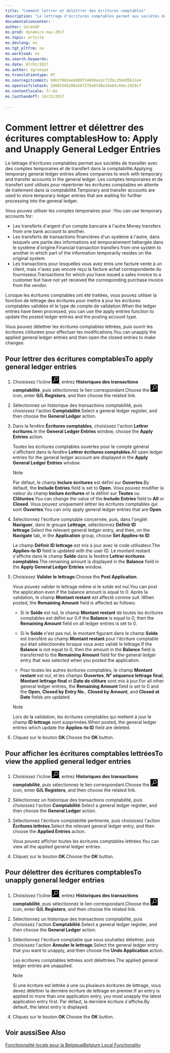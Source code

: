```yaml
---
title: "Comment lettrer et délettrer des écritures comptables"
description: "Le lettrage d'écritures comptables permet aux sociétés de travailler avec des comptes temporaires et de transfert dans la comptabilité. Les comptes temporaires et de transfert sont utilisés pour répertorier les écritures comptables en attente de traitement dans la comptabilité."
documentationcenter: 
author: SorenGP
ms.prod: dynamics-nav-2017
ms.topic: article
ms.devlang: na
ms.tgt_pltfrm: na
ms.workload: na
ms.search.keywords: 
ms.date: 07/01/2017
ms.author: sgroespe
ms.translationtype: HT
ms.sourcegitcommit: b9b1f062ee6009f34698ea2cf33bc25bdd5b11e4
ms.openlocfilehash: 29083566208a58727ba07d0a19a04c4dec1929cf
ms.contentlocale: fr-be
ms.lasthandoff: 10/23/2017

---
```

# <a name="how-to-apply-and-unapply-general-ledger-entries"></a><span data-ttu-id="3dc01-104">Comment lettrer et délettrer des écritures comptables</span><span class="sxs-lookup"><span data-stu-id="3dc01-104">How to: Apply and Unapply General Ledger Entries</span></span>
<span data-ttu-id="3dc01-105">Le lettrage d'écritures comptables permet aux sociétés de travailler avec des comptes temporaires et de transfert dans la comptabilité.</span><span class="sxs-lookup"><span data-stu-id="3dc01-105">Applying temporary general ledger entries allows companies to work with temporary and transfer accounts in the general ledger.</span></span> <span data-ttu-id="3dc01-106">Les comptes temporaires et de transfert sont utilisés pour répertorier les écritures comptables en attente de traitement dans la comptabilité.</span><span class="sxs-lookup"><span data-stu-id="3dc01-106">Temporary and transfer accounts are used to store temporary ledger entries that are waiting for further processing into the general ledger.</span></span>  

 <span data-ttu-id="3dc01-107">Vous pouvez utiliser les comptes temporaires pour :</span><span class="sxs-lookup"><span data-stu-id="3dc01-107">You can use temporary accounts for:</span></span>  

- <span data-ttu-id="3dc01-108">Les transferts d'argent d'un compte bancaire à l'autre.</span><span class="sxs-lookup"><span data-stu-id="3dc01-108">Money transfers from one bank account to another.</span></span>  
- <span data-ttu-id="3dc01-109">Les transferts de transactions financières d'un système à l'autre, dans lesquels une partie des informations est temporairement hébergée dans le système d'origine.</span><span class="sxs-lookup"><span data-stu-id="3dc01-109">Financial transaction transfers from one system to another in which part of the information temporarily resides on the original system.</span></span>  
- <span data-ttu-id="3dc01-110">Les transactions pour lesquelles vous avez émis une facture vente à un client, mais n'avez pas encore reçu la facture achat correspondante du fournisseur.</span><span class="sxs-lookup"><span data-stu-id="3dc01-110">Transactions for which you have issued a sales invoice to a customer but have not yet received the corresponding purchase invoice from the vendor.</span></span>  

 <span data-ttu-id="3dc01-111">Lorsque les écritures comptables ont été traitées, vous pouvez utiliser la fonction de lettrage des écritures pour mettre à jour les écritures comptables validées et le type de compte de validation.</span><span class="sxs-lookup"><span data-stu-id="3dc01-111">When the ledger entries have been processed, you can use the apply entries function to update the posted ledger entries and the posting account type.</span></span>  

 <span data-ttu-id="3dc01-112">Vous pouvez délettrer les écritures comptables lettrées, puis ouvrir les écritures clôturées pour effectuer les modifications.</span><span class="sxs-lookup"><span data-stu-id="3dc01-112">You can unapply the applied general ledger entries and then open the closed entries to make changes.</span></span>  

## <a name="to-apply-general-ledger-entries"></a><span data-ttu-id="3dc01-113">Pour lettrer des écritures comptables</span><span class="sxs-lookup"><span data-stu-id="3dc01-113">To apply general ledger entries</span></span>  

1.  <span data-ttu-id="3dc01-114">Choisissez l'icône ![Page ou état pour la recherche](../../media/ui-search/search_small.png "icône Page ou état pour la recherche"), entrez **Historiques des transactions comptabilité**, puis sélectionnez le lien correspondant.</span><span class="sxs-lookup"><span data-stu-id="3dc01-114">Choose the ![Search for Page or Report](../../media/ui-search/search_small.png "Search for Page or Report icon") icon, enter **G/L Registers**, and then choose the related link.</span></span>  
2.  <span data-ttu-id="3dc01-115">Sélectionnez un historique des transactions comptabilité, puis choisissez l'action **Comptabilité**.</span><span class="sxs-lookup"><span data-stu-id="3dc01-115">Select a general ledger register, and then choose the **General Ledger** action.</span></span>  
3.  <span data-ttu-id="3dc01-116">Dans la fenêtre **Écritures comptables**, choisissez l'action **Lettrer écritures**.</span><span class="sxs-lookup"><span data-stu-id="3dc01-116">In the **General Ledger Entries** window, choose the **Apply Entries** action.</span></span>  

    <span data-ttu-id="3dc01-117">Toutes les écritures comptables ouvertes pour le compte général s'affichent dans la fenêtre **Lettrer écritures comptables**.</span><span class="sxs-lookup"><span data-stu-id="3dc01-117">All open ledger entries for the general ledger account are displayed in the **Apply General Ledger Entries** window.</span></span>  

    > [!NOTE]  
    >  <span data-ttu-id="3dc01-118">Par défaut, le champ **Inclure écritures** est défini sur **Ouvertes**.</span><span class="sxs-lookup"><span data-stu-id="3dc01-118">By default, the **Include Entries** field is set to **Open**.</span></span> <span data-ttu-id="3dc01-119">Vous pouvez modifier la valeur du champ **Inclure écritures** et la définir sur **Toutes** ou **Clôturées**.</span><span class="sxs-lookup"><span data-stu-id="3dc01-119">You can change the value of the **Include Entries** field to **All** or **Closed**.</span></span> <span data-ttu-id="3dc01-120">Vous pouvez uniquement lettrer les écritures comptables qui sont **Ouvertes**.</span><span class="sxs-lookup"><span data-stu-id="3dc01-120">You can only apply general ledger entries that are **Open**.</span></span>  

4.  <span data-ttu-id="3dc01-121">Sélectionnez l'écriture comptable concernée, puis, dans l'onglet **Naviguer**, dans le groupe **Lettrage**, sélectionnez **Définir ID lettrage**.</span><span class="sxs-lookup"><span data-stu-id="3dc01-121">Select the relevant general ledger entry, and then, on the **Navigate** tab, in the **Application** group, choose **Set Applies-to ID**.</span></span>  

    <span data-ttu-id="3dc01-122">Le champ **Définir ID lettrage** est mis à jour avec le code utilisateur.</span><span class="sxs-lookup"><span data-stu-id="3dc01-122">The **Applies-to ID** field is updated with the user ID.</span></span> <span data-ttu-id="3dc01-123">Le montant restant s'affiche dans le champ **Solde** dans la fenêtre **Lettrer écritures comptables**.</span><span class="sxs-lookup"><span data-stu-id="3dc01-123">The remaining amount is displayed in the **Balance** field in the **Apply General Ledger Entries** window.</span></span>  

5.  <span data-ttu-id="3dc01-124">Choisissez **Valider le lettrage**.</span><span class="sxs-lookup"><span data-stu-id="3dc01-124">Choose the **Post Application**.</span></span>  

    <span data-ttu-id="3dc01-125">Vous pouvez valider le lettrage même si le solde est nul.</span><span class="sxs-lookup"><span data-stu-id="3dc01-125">You can post the application even if the balance amount is equal to 0.</span></span> <span data-ttu-id="3dc01-126">Après la validation, le champ **Montant restant** est affecté comme suit :</span><span class="sxs-lookup"><span data-stu-id="3dc01-126">When posted, the **Remaining Amount** field is affected as follows:</span></span>  

    - <span data-ttu-id="3dc01-127">Si le **Solde** est nul, le champ **Montant restant** de toutes les écritures comptables est défini sur 0.</span><span class="sxs-lookup"><span data-stu-id="3dc01-127">If the **Balance** is equal to 0, then the **Remaining Amount** field on all ledger entries is set to 0.</span></span>  

    - <span data-ttu-id="3dc01-128">Si le **Solde** n'est pas nul, le montant figurant dans le champ **Solde** est transféré au champ **Montant restant** pour l'écriture comptable qui était sélectionnée lorsque vous avez validé le lettrage.</span><span class="sxs-lookup"><span data-stu-id="3dc01-128">If the **Balance** is not equal to 0, then the amount in the **Balance** field is transferred to the **Remaining Amount** field for the general ledger entry that was selected when you posted the application.</span></span>  

    - <span data-ttu-id="3dc01-129">Pour toutes les autres écritures comptables, le champ **Montant restant** est nul, et les champs **Ouvertes**, **N° séquence lettrage final**, **Montant lettrage final** et **Date de clôture** sont mis à jour.</span><span class="sxs-lookup"><span data-stu-id="3dc01-129">For all other general ledger entries, the **Remaining Amount** field is set to 0 and the **Open**, **Closed by Entry No.**, **Closed by Amount**, and **Closed at Date** fields are updated.</span></span>  

    > [!NOTE]  
    >  <span data-ttu-id="3dc01-130">Lors de la validation, les écritures comptables qui mettent à jour le champ **ID lettrage** sont supprimées.</span><span class="sxs-lookup"><span data-stu-id="3dc01-130">When posted, the general ledger entries which update the **Applies-to ID** field are deleted.</span></span>  

6.  <span data-ttu-id="3dc01-131">Cliquez sur le bouton **OK**.</span><span class="sxs-lookup"><span data-stu-id="3dc01-131">Choose the **OK** button.</span></span>  

## <a name="to-view-the-applied-general-ledger-entries"></a><span data-ttu-id="3dc01-132">Pour afficher les écritures comptables lettrées</span><span class="sxs-lookup"><span data-stu-id="3dc01-132">To view the applied general ledger entries</span></span>  

1.  <span data-ttu-id="3dc01-133">Choisissez l'icône ![Page ou état pour la recherche](../../media/ui-search/search_small.png "icône Page ou état pour la recherche"), entrez **Historiques des transactions comptabilité**, puis sélectionnez le lien correspondant.</span><span class="sxs-lookup"><span data-stu-id="3dc01-133">Choose the ![Search for Page or Report](../../media/ui-search/search_small.png "Search for Page or Report icon") icon, enter **G/L Registers**, and then choose the related link.</span></span>  
2.  <span data-ttu-id="3dc01-134">Sélectionnez un historique des transactions comptabilité, puis choisissez l'action **Comptabilité**.</span><span class="sxs-lookup"><span data-stu-id="3dc01-134">Select a general ledger register, and then choose the **General Ledger** action.</span></span>  
3.  <span data-ttu-id="3dc01-135">Sélectionnez l'écriture comptabilité pertinente, puis choisissez l'action **Écritures lettrées**.</span><span class="sxs-lookup"><span data-stu-id="3dc01-135">Select the relevant general ledger entry, and then choose the **Applied Entries** action.</span></span>  

    <span data-ttu-id="3dc01-136">Vous pouvez afficher toutes les écritures comptables lettrées.</span><span class="sxs-lookup"><span data-stu-id="3dc01-136">You can view all the applied general ledger entries.</span></span>  

4.  <span data-ttu-id="3dc01-137">Cliquez sur le bouton **OK**.</span><span class="sxs-lookup"><span data-stu-id="3dc01-137">Choose the **OK** button.</span></span>  

## <a name="to-unapply-general-ledger-entries"></a><span data-ttu-id="3dc01-138">Pour délettrer des écritures comptables</span><span class="sxs-lookup"><span data-stu-id="3dc01-138">To unapply general ledger entries</span></span>  

1.  <span data-ttu-id="3dc01-139">Choisissez l'icône ![Page ou état pour la recherche](../../media/ui-search/search_small.png "icône Page ou état pour la recherche"), entrez **Historiques des transactions comptabilité**, puis sélectionnez le lien correspondant.</span><span class="sxs-lookup"><span data-stu-id="3dc01-139">Choose the ![Search for Page or Report](../../media/ui-search/search_small.png "Search for Page or Report icon") icon, enter **G/L Registers**, and then choose the related link.</span></span>  
2.  <span data-ttu-id="3dc01-140">Sélectionnez un historique des transactions comptabilité, puis choisissez l'action **Comptabilité**.</span><span class="sxs-lookup"><span data-stu-id="3dc01-140">Select a general ledger register, and then choose the **General Ledger** action.</span></span>  
3.  <span data-ttu-id="3dc01-141">Sélectionnez l'écriture comptable que vous souhaitez délettrer, puis choisissez l'action **Annuler le lettrage**.</span><span class="sxs-lookup"><span data-stu-id="3dc01-141">Select the general ledger entry that you want to unapply, and then choose the **Undo Application** action.</span></span>  

    <span data-ttu-id="3dc01-142">Les écritures comptables lettrées sont délettrées.</span><span class="sxs-lookup"><span data-stu-id="3dc01-142">The applied general ledger entries are unapplied.</span></span>  

    > [!NOTE]  
    >  <span data-ttu-id="3dc01-143">Si une écriture est lettrée à une ou plusieurs écritures de lettrage, vous devez délettrer la dernière écriture de lettrage en premier.</span><span class="sxs-lookup"><span data-stu-id="3dc01-143">If an entry is applied to more than one application entry, you must unapply the latest application entry first.</span></span> <span data-ttu-id="3dc01-144">Par défaut, la dernière écriture s'affiche.</span><span class="sxs-lookup"><span data-stu-id="3dc01-144">By default, the latest entry is displayed.</span></span>  

4.  <span data-ttu-id="3dc01-145">Cliquez sur le bouton **OK**.</span><span class="sxs-lookup"><span data-stu-id="3dc01-145">Choose the **OK** button.</span></span>  

## <a name="see-also"></a><span data-ttu-id="3dc01-146">Voir aussi</span><span class="sxs-lookup"><span data-stu-id="3dc01-146">See Also</span></span>  
[<span data-ttu-id="3dc01-147">Fonctionnalité locale pour la Belgique</span><span class="sxs-lookup"><span data-stu-id="3dc01-147">Belgium Local Functionality</span></span>](belgium-local-functionality.md)

